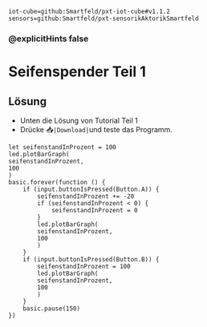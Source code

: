```package
iot-cube=github:Smartfeld/pxt-iot-cube#v1.1.2
sensors=github:Smartfeld/pxt-sensorikAktorikSmartfeld
```
### @explicitHints false

# Seifenspender Teil 1
## Lösung

* Unten die Lösung von Tutorial Teil 1 
* Drücke 📥`|Download|`und teste das Programm.

```template
let seifenstandInProzent = 100
led.plotBarGraph(
seifenstandInProzent,
100
)
basic.forever(function () {
    if (input.buttonIsPressed(Button.A)) {
        seifenstandInProzent += -20
        if (seifenstandInProzent < 0) {
            seifenstandInProzent = 0
        }
        led.plotBarGraph(
        seifenstandInProzent,
        100
        )
    }
    if (input.buttonIsPressed(Button.B)) {
        seifenstandInProzent = 100
        led.plotBarGraph(
        seifenstandInProzent,
        100
        )
    }
    basic.pause(150)
})
```